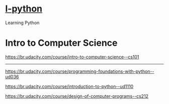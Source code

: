 # [l-python](README.md)
Learning Python


# Intro to Computer Science
https://br.udacity.com/course/intro-to-computer-science--cs101


---

https://br.udacity.com/course/programming-foundations-with-python--ud036

https://br.udacity.com/course/introduction-to-python--ud1110

https://br.udacity.com/course/design-of-computer-programs--cs212


